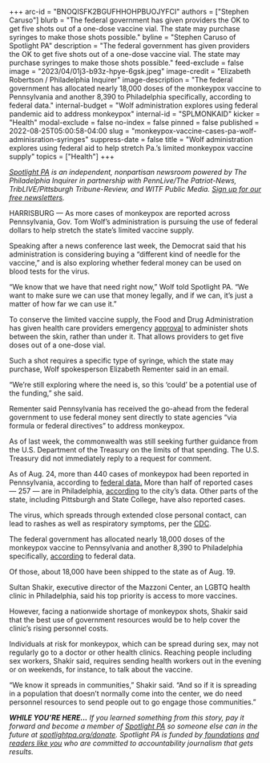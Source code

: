 +++
arc-id = "BNOQISFK2BGUFHHOHPBUOJYFCI"
authors = ["Stephen Caruso"]
blurb = "The federal government has given providers the OK to get five shots out of a one-dose vaccine vial. The state may purchase syringes to make those shots possible."
byline = "Stephen Caruso of Spotlight PA"
description = "The federal government has given providers the OK to get five shots out of a one-dose vaccine vial. The state may purchase syringes to make those shots possible."
feed-exclude = false
image = "2023/04/01j3-b93z-hpye-6gsk.jpeg"
image-credit = "Elizabeth Robertson / Philadelphia Inquirer"
image-description = "The federal government has allocated nearly 18,000 doses of the monkeypox vaccine to Pennsylvania and another 8,390 to Philadelphia specifically, according to federal data."
internal-budget = "Wolf administration explores using federal pandemic aid to address monkeypox"
internal-id = "SPLMONKAID"
kicker = "Health"
modal-exclude = false
no-index = false
pinned = false
published = 2022-08-25T05:00:58-04:00
slug = "monkeypox-vaccine-cases-pa-wolf-adminisration-syringes"
suppress-date = false
title = "Wolf administration explores using federal aid to help stretch Pa.’s limited monkeypox vaccine supply"
topics = ["Health"]
+++

<a href="https://www.spotlightpa.org/"><i>Spotlight PA</i></a><i> is an independent, nonpartisan newsroom powered by The Philadelphia Inquirer in partnership with PennLive/The Patriot-News, TribLIVE/Pittsburgh Tribune-Review, and WITF Public Media. </i><a href="https://www.spotlightpa.org/newsletters"><i>Sign up for our free newsletters</i></a><i>.</i>

HARRISBURG — As more cases of monkeypox are reported across Pennsylvania, Gov. Tom Wolf’s administration is pursuing the use of federal dollars to help stretch the state’s limited vaccine supply.

Speaking after a news conference last week, the Democrat said that his administration is considering buying a “different kind of needle for the vaccine,” and is also exploring whether federal money can be used on blood tests for the virus.

“We know that we have that need right now,” Wolf told Spotlight PA. “We want to make sure we can use that money legally, and if we can, it’s just a matter of how far we can use it.”

<script src="https://www.spotlightpa.org/embed.js" async></script><div data-spl-embed-version="1" data-spl-src="https://www.spotlightpa.org/embeds/newsletter/"></div>

To conserve the limited vaccine supply, the Food and Drug Administration has given health care providers emergency <a href="https://www.cnn.com/2022/08/09/health/monkeypox-vaccine-intradermal/index.html">approval</a> to administer shots between the skin, rather than under it. That allows providers to get five doses out of a one-dose vial.

Such a shot requires a specific type of syringe, which the state may purchase, Wolf spokesperson Elizabeth Rementer said in an email.

“We’re still exploring where the need is, so this ‘could’ be a potential use of the funding,” she said.

Rementer said Pennsylvania has received the go-ahead from the federal government to use federal money sent directly to state agencies “via formula or federal directives” to address monkeypox.

As of last week, the commonwealth was still seeking further guidance from the U.S. Department of the Treasury on the limits of that spending. The U.S. Treasury did not immediately reply to a request for comment.

As of Aug. 24, more than 440 cases of monkeypox had been reported in Pennsylvania, according to <a href="https://web.archive.org/20220610212618/https://www.cdc.gov/poxvirus/monkeypox/response/2022/us-map.html">federal data.</a> More than half of reported cases — 257 — are in Philadelphia, <a href="https://www.phila.gov/programs/acute-communicable-disease-program/monkeypox/">according</a> to the city’s data. Other parts of the state, including Pittsburgh and State College, have also reported cases.

The virus, which spreads through extended close personal contact, can lead to rashes as well as respiratory symptoms, per the <a href="https://web.archive.org/20220120134511/https://www.cdc.gov/poxvirus/monkeypox/symptoms.html">CDC</a>.

The federal government has allocated nearly 18,000 doses of the monkeypox vaccine to Pennsylvania and another 8,390 to Philadelphia specifically, <a href="https://web.archive.org/20220706223613/https://aspr.hhs.gov/SNS/Pages/JYNNEOS-Distribution.aspx">according</a> to federal data.

Of those, about 18,000 have been shipped to the state as of Aug. 19.

<script src="https://www.spotlightpa.org/embed.js" async></script><div data-spl-embed-version="1" data-spl-src="https://www.spotlightpa.org/embeds/donate/"></div>

Sultan Shakir, executive director of the Mazzoni Center, an LGBTQ health clinic in Philadelphia, said his top priority is access to more vaccines.

However, facing a nationwide shortage of monkeypox shots, Shakir said that the best use of government resources would be to help cover the clinic’s rising personnel costs.

Individuals at risk for monkeypox, which can be spread during sex, may not regularly go to a doctor or other health clinics. Reaching people including sex workers, Shakir said, requires sending health workers out in the evening or on weekends, for instance, to talk about the vaccine.

“We know it spreads in communities,” Shakir said. “And so if it is spreading in a population that doesn’t normally come into the center, we do need personnel resources to send people out to go engage those communities.”

<i><b>WHILE YOU’RE HERE...</b></i><i> If you learned something from this story, pay it forward and become a member of </i><a href="https://www.spotlightpa.org/"><i>Spotlight PA</i></a><i> so someone else can in the future at </i><a href="https://www.spotlightpa.org/donate"><i>spotlightpa.org/donate</i></a><i>. Spotlight PA is funded by</i><a href="https://www.spotlightpa.org/support"><i> foundations</i></a><i> </i><a href="https://www.spotlightpa.org/support"><i>and readers like you</i></a><i> who are committed to accountability journalism that gets results.</i>

